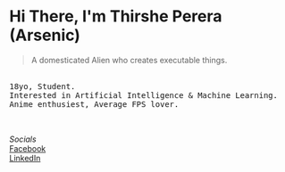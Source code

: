 # Hi There, I'm Thirshe Perera (Arsenic)<br>
> A domesticated Alien who creates executable things. <br>


<br>
<div style="font-family: monospace;">
18yo, Student. <br>
Interested in Artificial Intelligence & Machine Learning.<br>
Anime enthusiest, Average FPS lover.<br><br><br></div>


*Socials* <br>
 [Facebook](https://web.facebook.com/thirshe.perera)<br>[LinkedIn](https://www.linkedin.com/in/thirshe-perera-109644276/?lipi=urn%3Ali%3Apage%3Aprofile_common_profile_index%3Bd5c976e4-ae37-497b-b3bd-851b508d983c)


